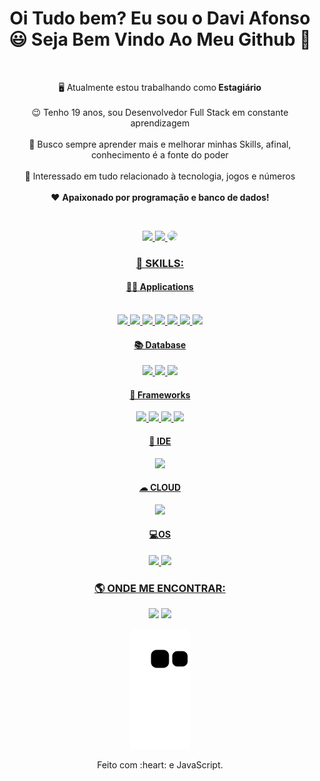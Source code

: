 <div>
  <h1 align="center">Oi Tudo bem? Eu sou o Davi Afonso 😃️ Seja Bem Vindo Ao Meu Github 👋 </h1>
  <div align="center">
 
  <br>
  <div>
    <!---->
     <p>
        🖥️ Atualmente estou trabalhando como<b> Estagiário</b><br><br>
        😉 Tenho 19 anos, sou Desenvolvedor Full Stack em constante aprendizagem<br><br>
        🔭 Busco sempre aprender mais e melhorar minhas Skills, afinal, conhecimento é a fonte do poder<br><br>
        🤔 Interessado em tudo relacionado à tecnologia, jogos e números</b><br><br>
        ❤️ <b>Apaixonado por programação e banco de dados!</b><br>
      </p>
    <!---->
    
 
  </a><br>
 
</div>


<!-- <h1 align="center"> 
  Trybe
</h1>

<p align="center"><i>"A Trybe é uma escola do futuro para qualquer pessoa que deseja construir uma carreira de sucesso em tecnologia. Como estudante a pessoa ainda tem a opção de pagar os estudos apenas quando estiver formada e com um bom trabalho."</i></p> -->

<div align="center">
  <a href="https://github.com/DaviAfonso88">
  <img height="180em" src="https://github-readme-stats.vercel.app/api?username=DaviAfonso88&show_icons=true&theme=radical&include_all_commits=true&count_private=true"/>
   <img height="180em" src="https://github-readme-stats.vercel.app/api/top-langs/?username=DaviAfonso88&layout=compact&langs_count=7&theme=radical"/>
    <img src="https://picrew.me/shareImg/org/202210/338224_oDvR6jX2.png" height="150" style="border-radius:50px;" 
  </a>
</div>
 <h3>🚀 SKILLS:</h3>
  <h4>👨‍💻 Applications</h4>
<div align="center" valign="top"><br>
  <img src="https://img.shields.io/badge/Python-14354C?style=for-the-badge&logo=python&logoColor=white">
  <img src="https://img.shields.io/badge/Java-ED8B00?style=for-the-badge&logo=java&logoColor=white">
  <img src="https://img.shields.io/badge/JavaScript-F7DF1E?style=for-the-badge&logo=javascript&logoColor=black">
  <img src=https://img.shields.io/badge/PHP-777BB4?style=for-the-badge&logo=php&logoColor=white>
  <img src=https://img.shields.io/badge/GIT-E44C30?style=for-the-badge&logo=git&logoColor=white>
  <img src="https://img.shields.io/badge/HTML5-E34F26?style=for-the-badge&logo=html5&logoColor=white">
  <img src="https://img.shields.io/badge/CSS3-1572B6?style=for-the-badge&logo=css3&logoColor=white">
    <h4>📚  Database</h4>
   <img src="https://img.shields.io/badge/Microsoft_SQL_Server-CC2927?style=for-the-badge&logo=microsoft-sql-server&logoColor=white">
   <img src=https://img.shields.io/badge/MySQL-005C84?style=for-the-badge&logo=mysql&logoColor=white>
   <img src="https://img.shields.io/badge/Oracle-F80000?style=for-the-badge&logo=Oracle&logoColor=white">
   <h4>💼 Frameworks</h4>
   <img src="https://img.shields.io/badge/Django-092E20?style=for-the-badge&logo=django&logoColor=white">
   <img src=https://img.shields.io/badge/Bootstrap-563D7C?style=for-the-badge&logo=bootstrap&logoColor=white>
   <img src=https://img.shields.io/badge/Angular-DD0031?style=for-the-badge&logo=angular&logoColor=white>
   <img src=https://img.shields.io/badge/jQuery-0769AD?style=for-the-badge&logo=jquery&logoColor=white>
   <h4>🔧 IDE</h4>
  <img src="https://img.shields.io/badge/Visual_Studio_Code-0078D4?style=for-the-badge&logo=visual%20studio%20code&logoColor=white">
     <h4>☁ CLOUD</h4>
   <img src="https://img.shields.io/badge/microsoft%20azure-0089D6?style=for-the-badge&logo=microsoft-azure&logoColor=white">
     <h4>💻OS</h4>
   <img src="https://img.shields.io/badge/Windows-0078D6?style=for-the-badge&logo=windows&logoColor=white">
   <img src="https://img.shields.io/badge/Linux-FCC624?style=for-the-badge&logo=linux&logoColor=black">
 
  
<!--   <img align="center" alt="github" height="30" width="40" src="https://raw.githubusercontent.com/devicons/devicon/master/icons/github/github-original.svg"> -->
 

<div align="rigth">
   <h3>🌎 ONDE ME ENCONTRAR:</h3> 
  <a href="https://www.linkedin.com/in/davi-afonso-b98a87224/" target="_blank"><img src="https://img.shields.io/badge/-LinkedIn-%230077B5?style=for-the-badge&logo=linkedin&logoColor=white" target="_blank"></a> 
  <a href="mailto:daviafonso5894@gmail.com"><img src="https://img.shields.io/badge/-Gmail-%23333?style=for-the-badge&logo=gmail&logoColor=white" target="_blank"></a>
   
</div>

<div align="center">
  
  ![Snake animation](https://github.com/DaviAfonso88/DaviAfonso88/blob/output/github-contribution-grid-snake.svg) 
  
</div>

<div align="center">
  <p>Feito com :heart: e JavaScript.</p>
  
</div>
